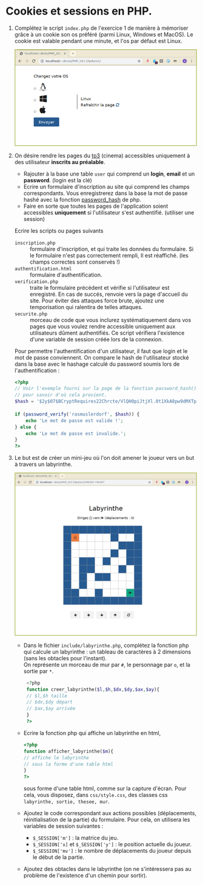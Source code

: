 
#  Cookies et sessions en PHP.


1. Complétez le script `index.php` de l'exercice 1 de manière à
    mémoriser grâce à un cookie son os préféré (parmi Linux, Windows et
    MacOS). Le cookie est valable pendant une minute, et l'os par
    défaut est Linux.

    ![](./img/cookie.png)


2. On désire rendre les pages du [tp3](./tp3) (cinema) accessibles
    uniquement à des utilisateur **inscrits au préalable**.

   -  Rajouter à la base une table `user` qui comprend un **login**,
        **email** et un **password**. (login est la clé)
   -  Ecrire un formulaire d'inscription au site qui comprend les
        champs correspondants. Vous enregistrerez dans la base la mot de
        passe hashé avec la fonction
        [password\_hash](http://php.net/manual/fr/function.password-hash.php)
        de php.
   -  Faire en sorte que toutes les pages de l'application soient
        accessibles **uniquement** si l'utilisateur s'est authentifié.
        (utiliser une session)

    Ecrire les scripts ou pages suivants
    <dl>
	<dt><code>inscription.php</code></dt>
    <dd>formulaire d'inscription, et qui traite les données du formulaire.
    Si le formulaire n'est pas correctement rempli, Il est réaffiché.
    (les champs correctes sont conservés !)</dd>
    <dt><code>authentification.html</code></dt>
    <dd>formulaire d'authentification.</dd>
    <dt><code>verification.php</code></dt>
    <dd>traite le formulaire précédent et vérifie si l'utilisateur est
    enregistré. En cas de succés, renvoie vers la page d'accueil du
    site. Pour éviter des attaques force brute, ajoutez une
    temporisation qui ralentira de telles attaques.</dd>
    <dt><code>securite.php</code></dt>
    <dd>morceau de code que vous inclurez systématiquement dans vos pages
    que vous voulez rendre accessible uniquement aux utilisateurs dûment
    authentifiés. Ce script vérifiera l'existence d'une variable de
    session créée lors de la connexion.</dd>
    </dl>
    Pour permettre l'authentification d'un utilisateur, il faut que
    login et le mot de passe conviennent. On compare le hash de
    l'utilisateur stocké dans la base avec le hashage calculé du
    password soumis lors de l'authentification :  

	```php
	<?php
	// Voir l'exemple fourni sur la page de la fonction password_hash()
	// pour savoir d'où cela provient.
	$hash = '$2y$07$BCryptRequires22Chrcte/VlQH0piJtjXl.0t1XkA8pw9dMXTpOq';

	if (password_verify('rasmuslerdorf', $hash)) {
		echo 'Le mot de passe est valide !';
	} else {
		echo 'Le mot de passe est invalide.';
	}
	?>
	```

3. Le but est de créer un mini-jeu où l'on doit amener le joueur vers
   un but à travers un labyrinthe.

    ![](./img/lab.png)

   - Dans le fichier `include/labyrinthe.php`, complétez la fonction
     php qui calcule un labyrinthe : un tableau de caractères à 2
     dimensions (sans les obtacles pour l'instant).  
     On représente un morceau de mur par `#`, le personnage par `o`, et la sortie par `*`.

     ```php
	  <?php
	  function creer_labyrinthe($l,$h,$dx,$dy,$ax,$ay){
	  // $l,$h taille
	  // $dx,$dy départ
	  // $ax,$ay arrivée
	  }
	  ?>
	  ```
   - Ecrire la fonction php qui affiche un labyrinthe en html,

     ```php
	 <?php
	 function afficher_labyrinthe($m){
	 // affiche le labyrinthe
	 // sous la forme d'une table html
	 }
	 ?>
	 ```

     sous forme d'une table html, comme sur la capture d'écran.
     Pour cela, vous disposez, dans `css/style.css`, des classes css `labyrinthe, sortie, thesee, mur`.

   - Ajoutez le code correspondant aux actions possibles
     (déplacements, réinitialisation de la partie) du formulaire.
     Pour cela, on utilisera les variables de session suivantes :

       - `$_SESSION['m']` : la matrice du jeu.
       - `$_SESSION['x]` et `$_SESSION['y']` : le position actuelle
            du joueur.
       - `$_SESSION['mv']` : le nombre de déplacements du joueur
           depuis le début de la partie.
   - Ajoutez des obtacles dans le labyrinthe (on ne s'intéressera
        pas au problème de l'existence d'un chemin pour sortir).

